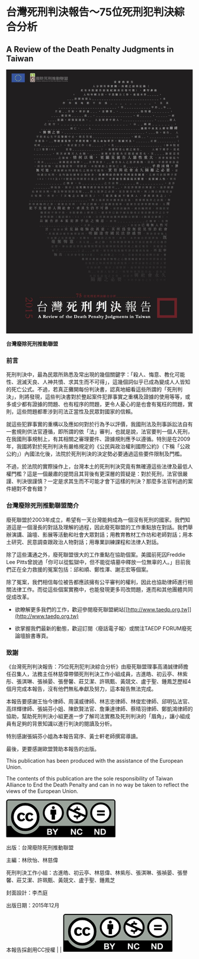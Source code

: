 # 台灣死刑判決報告～75位死刑犯判決綜合分析
## A Review of the Death Penalty Judgments in Taiwan

![](cover.jpg)

**台灣廢除死刑推動聯盟**

### 前言

死刑判決中，最為民眾所熟悉及常出現的幾個關鍵字：「殺人、悔意、教化可能性、泯滅天良、人神共憤、求其生而不可得」，這幾個詞似乎已成為變成人人皆知的死亡公式。不過，若真正攤開每份判決書，認真地細看這些所謂的「死刑判決」，則將發現，這些判決書對於整起案件犯罪事實之重構及證據的使用等等，或多或少都有證據的問題、也有程序的問題，更令人憂心的是也會有冤枉的問題，實則，這些問題都牽涉到司法正當性及民眾對國家的信賴。

就這些犯罪事實的重構以及應如何對於行為予以評價，我國刑法及刑事訴訟法自有一套規則供法官遵循，即所謂的依「法」審判，也就是說，法官要判一個人死刑，在我國刑事規制上，有其相關之審理要件、證據規則應予以遵循。特別是在2009年，我國將對於死刑判決有嚴格規定的《公民與政治權利國際公約》（下稱「公政公約」）內國法化後，法院於死刑判決的決定勢必要通過這些要件限制及門檻。

不過，於法院的實際操作上，台灣本土的死刑判決究竟有無確遵這些法律及最低人權門檻？這是一個嚴肅的提問且其背後有更深層的質疑是：對於死刑，法官很嚴謹、判決很謹慎？一定是求其生而不可能才會下這樣的判決？那麼多法官判過的案件絕對不會有錯？

### 台灣廢除死刑推動聯盟簡介

廢死聯盟於2003年成立，希望有一天台灣能夠成為一個沒有死刑的國家。我們知道這是一個漫長的對話及理解的過程，因此廢死聯盟的工作重點放在對話。我們舉辦演講、論壇、影展等活動和社會大眾對話；用教育教材工作坊和老師對話；用本土研究、民意調查跟政治人物對話；用專業訓練課程和法律人對話。

除了這些溝通之外，廢死聯盟很大的工作重點在協助個案。美國前死囚Freddie Lee Pitts曾說過「你可以從監獄中，但不能從墳墓中釋放一位無辜的人。」目前我們正在全力救援的冤案包括：邱和順、鄭性澤、謝志宏等個案。

除了冤案，我們相信每位被告都應該擁有公平審判的權利，因此也協助律師進行相關法律工作。而從這些個案實務中，也能發現更多司改問題，進而和其他團體共同促成改革。

- 欲瞭解更多我們的工作，歡迎參閱廢死聯盟網站[[http://www.taedp.org.tw]](http://www.taedp.org.tw)

- 欲掌握我們最新的動態，歡迎訂閱〈廢話電子報〉或關注TAEDP FORUM廢死論壇臉書專頁。

### 致謝

《台灣死刑判決報告：75位死刑犯判決綜合分析》由廢死聯盟理事高涌誠律師擔任召集人，法務主任林慈偉帶領死刑判決工作小組成員，古進皓、初云亭、林紫彤、張淇琳、張禎晏、張譽馨、莊艾潔、許珮甄、黃競文、盧于聖、鍾鳳芝歷經4個月完成本報告，沒有他們無私奉獻及努力，這本報告無法完成。

本報告要感謝王怡今律師、周漢威律師、林志忠律師、林俊宏律師、邱明弘法官、高烊輝律師、張娟芬小姐、陳欽賢法官、詹秉達律師、蔡晴羽律師、鄭凱鴻律師的協助，幫助死刑判決小組更進一步了解司法實務及死刑判決的「眉角」，讓小組成員有足夠的背景知識以進行判決的閱讀及分析。

特別感謝張娟芬小姐為本報告寫序、黃士軒老師撰寫導讀。

最後，更要感謝歐盟贊助本報告的出版。

This publication has been produced with the assistance of the European Union.

The contents of this publication are the sole responsibility of Taiwan Alliance to End the Death Penalty and can in no way be taken to reflect the views of the European Union.

![](images/image6.png)

出版：台灣廢除死刑推動聯盟

主編：林欣怡、林慈偉

死刑判決工作小組：古進皓、初云亭、林慈偉、林紫彤、張淇琳、張禎晏、張譽馨、莊艾潔、許珮甄、黃競文、盧于聖、鍾鳳芝

封面設計：李杰庭

出版日期：2015年12月

本報告採創用CC授權                                                    |
| ![by-nc-nd](images/image6.png)